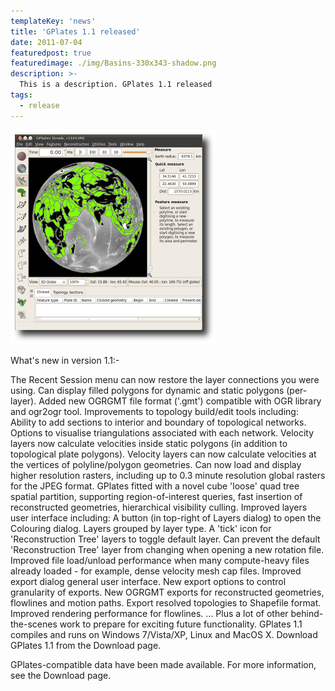 ```yaml
---
templateKey: 'news'
title: 'GPlates 1.1 released'
date: 2011-07-04 
featuredpost: true
featuredimage: ./img/Basins-330x343-shadow.png
description: >-
  This is a description. GPlates 1.1 released
tags:
  - release
---
```


![GPlates 1.1 released](./img/Basins-330x343-shadow.png)

What's new in version 1.1:-

The Recent Session menu can now restore the layer connections you were using.
Can display filled polygons for dynamic and static polygons (per-layer).
Added new OGRGMT file format ('.gmt') compatible with OGR library and ogr2ogr tool.
Improvements to topology build/edit tools including:
Ability to add sections to interior and boundary of topological networks.
Options to visualise triangulations associated with each network.
Velocity layers now calculate velocities inside static polygons (in addition to topological plate polygons).
Velocity layers can now calculate velocities at the vertices of polyline/polygon geometries.
Can now load and display higher resolution rasters, including up to 0.3 minute resolution global rasters for the JPEG format.
GPlates fitted with a novel cube 'loose' quad tree spatial partition, supporting region-of-interest queries, fast insertion of reconstructed geometries, hierarchical visibility culling.
Improved layers user interface including:
A button (in top-right of Layers dialog) to open the Colouring dialog.
Layers grouped by layer type.
A 'tick' icon for 'Reconstruction Tree' layers to toggle default layer.
Can prevent the default 'Reconstruction Tree' layer from changing when opening a new rotation file.
Improved file load/unload performance when many compute-heavy files already loaded - for example, dense velocity mesh cap files.
Improved export dialog general user interface.
New export options to control granularity of exports.
New OGRGMT exports for reconstructed geometries, flowlines and motion paths.
Export resolved topologies to Shapefile format.
Improved rendering performance for flowlines.
... Plus a lot of other behind-the-scenes work to prepare for exciting future functionality.
GPlates 1.1 compiles and runs on Windows 7/Vista/XP, Linux and MacOS X. Download GPlates 1.1 from the Download page.

GPlates-compatible data have been made available. For more information, see the Download page.
